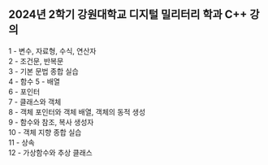 ## 2024년 2학기 강원대학교 디지털 밀리터리 학과 C++ 강의

1	- 변수, 자료형, 수식, 연산자  
2	- 조건문, 반복문  
3	- 기본 문법 종합 실습  
4	- 함수
5	- 배열   
6	- 포인터  
7	- 클래스와 객체  
8	- 객체 포인터와 객체 배열, 객체의 동적 생성  
9	- 함수와 참조, 복사 생성자  
10	- 객체 지향 종합 실습  
11	- 상속  
12	- 가상함수와 추상 클래스  
